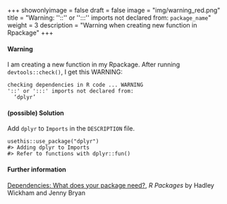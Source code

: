 +++
showonlyimage = false
draft = false
image = "img/warning_red.png"
title = "Warning: ''::'' or '':::'' imports not declared from: `package_name`"
weight = 3
description = "Warning when creating new function in Rpackage"
+++

#### Warning
I am creating a new function in my Rpackage. 
After running `devtools::check()`, I get this WARNING:  

```
checking dependencies in R code ... WARNING
'::' or ':::' imports not declared from:
  ‘dplyr’ 
```

#### (possible) Solution
Add `dplyr` to `Imports` in the `DESCRIPTION` file.  

```
usethis::use_package("dplyr")
#> Adding dplyr to Imports
#> Refer to functions with dplyr::fun()
```

#### Further information
[Dependencies: What does your package need?](https://r-pkgs.org/description.html#dependencies), 
_R Packages_ by  Hadley Wickham and Jenny Bryan  


